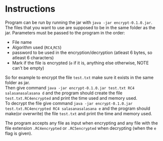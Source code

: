 # Instructions  
Program can be run by running the jar with `java -jar encrypt-0.1.0.jar`.  The files that you want to use are supposed to be in the same folder as the jar.
Parameters must be passed to the program in the order:  
* File name
* Algorithm used (`RC4`,`RC5`)
* password to be used in the encryption/decryption (atleast 6 bytes, so atleast 6 characters)
* Mark if the file is encrypted (`e` if it is, anything else otherwise, NOTE can't be empty)  

So for example to encrypt the file `test.txt` make sure it exists in the same folder as jar.  
Then give command `java -jar encrypt-0.1.0.jar test.txt RC4 salasanasalasana d` and the program should create the file `test.txt.RC4encrypted` and print the time used and memory used.  
To decrypt the file give command `java -jar encrypt-0.1.0.jar test.txt.RC4encrypted RC4 salasanasalasana e` and the program should make(or overwrite) the file `test.txt` and print the time and memory used.  

The program accepts any file as input when encrypting and any file with the file extension `.RC4encrypted` or `.RC5encrypted` when decrypting (when the `e` flag is given).
